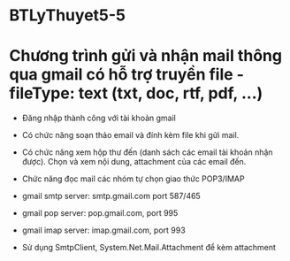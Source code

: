 # BTLyThuyet5-5
# Chương trình gửi và nhận mail thông qua gmail có hỗ trợ truyền file - fileType: text (txt, doc, rtf, pdf, ...)
- Đăng nhập thành công với tài khoản gmail


- Có chức năng soạn thảo email và đính kèm file khi gửi mail.

- Có chức năng xem hộp thư đến (danh sách các email tài khoản nhận được). Chọn và xem nội dung, attachment của các email đến.
- Chức năng đọc mail các nhóm tự chọn giao thức POP3/IMAP

- gmail smtp server: smtp.gmail.com port 587/465

- gmail pop server: pop.gmail.com, port 995

- gmail imap server: imap.gmail.com, port 993

- Sử dụng SmtpClient, System.Net.Mail.Attachment để kèm attachment

